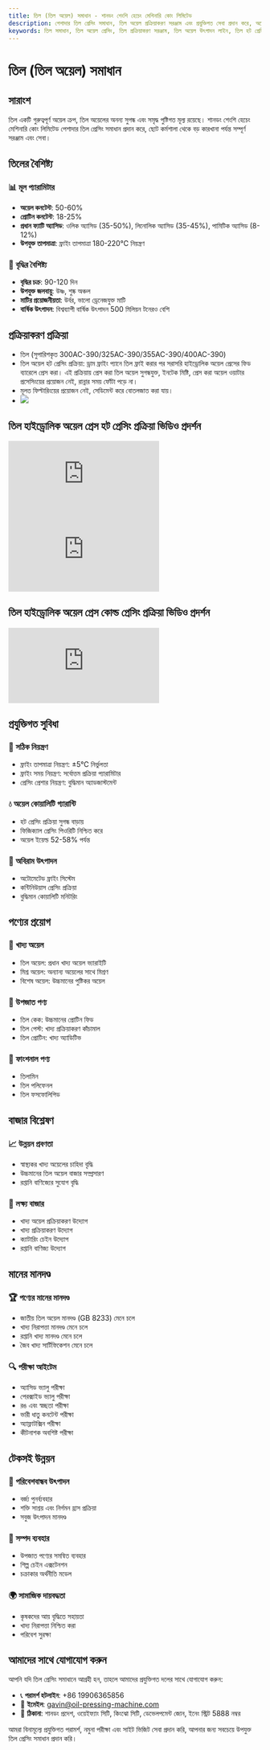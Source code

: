 ```yaml
---
title: তিল (তিল অয়েল) সমাধান - শানডং শেংশি হেচেং মেশিনারি কোং লিমিটেড
description: পেশাদার তিল প্রেসিং সমাধান, তিল অয়েল প্রক্রিয়াকরণ সরঞ্জাম এবং প্রযুক্তিগত সেবা প্রদান করে, অয়েল কনটেন্ট 50-60%, হট প্রেসিং প্রক্রিয়া ব্যবহার করে সুগন্ধ বাড়ায়, ছোট কর্মশালা থেকে বড় কারখানা পর্যন্ত সম্পূর্ণ সরঞ্জাম এবং সেবা।
keywords: তিল সমাধান, তিল অয়েল প্রেসিং, তিল প্রক্রিয়াকরণ সরঞ্জাম, তিল অয়েল উৎপাদন লাইন, তিল হট প্রেসিং প্রক্রিয়া, তিল প্রেসিং মেশিন, তিল অয়েল নিষ্কাশন, তিল অয়েল প্রক্রিয়াকরণ, তিল প্রেসিং সরঞ্জাম, তিল অয়েল উৎপাদন সরঞ্জাম, তিল অয়েল প্রক্রিয়াকরণ কারখানা
---
```


# তিল (তিল অয়েল) সমাধান

## সারাংশ

তিল একটি গুরুত্বপূর্ণ অয়েল ক্রপ, তিল অয়েলের অনন্য সুগন্ধ এবং সমৃদ্ধ পুষ্টিগত মূল্য রয়েছে। শানডং শেংশি হেচেং মেশিনারি কোং লিমিটেড পেশাদার তিল প্রেসিং সমাধান প্রদান করে, ছোট কর্মশালা থেকে বড় কারখানা পর্যন্ত সম্পূর্ণ সরঞ্জাম এবং সেবা।

## তিলের বৈশিষ্ট্য

### 📊 মূল প্যারামিটার
- **অয়েল কনটেন্ট**: 50-60%
- **প্রোটিন কনটেন্ট**: 18-25%
- **প্রধান ফ্যাটি অ্যাসিড**: ওলিক অ্যাসিড (35-50%), লিনোলিক অ্যাসিড (35-45%), পামিটিক অ্যাসিড (8-12%)
- **উপযুক্ত তাপমাত্রা**: ফ্রাইং তাপমাত্রা 180-220℃ নিয়ন্ত্রণ

### 🌱 বৃদ্ধির বৈশিষ্ট্য
- **বৃদ্ধির চক্র**: 90-120 দিন
- **উপযুক্ত জলবায়ু**: উষ্ণ, শুষ্ক অঞ্চল
- **মাটির প্রয়োজনীয়তা**: উর্বর, ভালো ড্রেনেজযুক্ত মাটি
- **বার্ষিক উৎপাদন**: বিশ্বব্যাপী বার্ষিক উৎপাদন 500 মিলিয়ন টনেরও বেশি

## প্রক্রিয়াকরণ প্রক্রিয়া

+ তিল (সুপারিশকৃত 300AC-390/325AC-390/355AC-390/400AC-390)
 + তিল অয়েল হট প্রেসিং প্রক্রিয়া: ড্রাম ফ্রাইং প্যানে তিল ফ্রাই করার পর সরাসরি হাইড্রোলিক অয়েল প্রেসের ফিড ব্যারেলে প্রেস করা। এই প্রক্রিয়ায় প্রেস করা তিল অয়েল সুগন্ধযুক্ত, ইনটেক মিষ্টি, প্রেস করা অয়েল ওয়াটার প্রসেসিংয়ের প্রয়োজন নেই, রান্নার সময় ফোঁটা পড়ে না।
 + মূলত ফিল্টারিংয়ের প্রয়োজন নেই, সেডিমেন্ট করে বোতলজাত করা যায়।
 + ![](/images/芝麻热榨工艺.png)

## তিল হাইড্রোলিক অয়েল প্রেস হট প্রেসিং প্রক্রিয়া ভিডিও প্রদর্শন
<div class="video-container">
  <iframe src="https://www.youtube.com/embed/TeSE53ywSw4" frameborder="0" allow="accelerometer; autoplay; clipboard-write; encrypted-media; gyroscope; picture-in-picture" allowfullscreen></iframe>
</div>

<div class="video-container">
  <iframe src="https://www.youtube.com/embed/4lPfRSG2xu8" frameborder="0" allow="accelerometer; autoplay; clipboard-write; encrypted-media; gyroscope; picture-in-picture" allowfullscreen></iframe>
</div>

## তিল হাইড্রোলিক অয়েল প্রেস কোল্ড প্রেসিং প্রক্রিয়া ভিডিও প্রদর্শন
<div class="video-container">
  <iframe src="https://www.youtube.com/embed/FJJ1DKef6cE" frameborder="0" allow="accelerometer; autoplay; clipboard-write; encrypted-media; gyroscope; picture-in-picture" allowfullscreen></iframe>
</div>

## প্রযুক্তিগত সুবিধা

### 🎯 সঠিক নিয়ন্ত্রণ
- ফ্রাইং তাপমাত্রা নিয়ন্ত্রণ: ±5℃ নির্ভুলতা
- ফ্রাইং সময় নিয়ন্ত্রণ: সর্বোত্তম প্রক্রিয়া প্যারামিটার
- প্রেসিং প্রেশার নিয়ন্ত্রণ: বুদ্ধিমান অ্যাডজাস্টমেন্ট

### 💧 অয়েল কোয়ালিটি গ্যারান্টি
- হট প্রেসিং প্রক্রিয়া সুগন্ধ বাড়ায়
- ফিজিক্যাল প্রেসিং পিওরিটি নিশ্চিত করে
- অয়েল ইয়েল্ড 52-58% পর্যন্ত

### 🔄 অবিরাম উৎপাদন
- অটোমেটেড ফ্রাইং সিস্টেম
- কন্টিনিউয়াস প্রেসিং প্রক্রিয়া
- বুদ্ধিমান কোয়ালিটি মনিটরিং

## পণ্যের প্রয়োগ

### 🍳 খাদ্য অয়েল
- তিল অয়েল: প্রধান খাদ্য অয়েল ভ্যারাইটি
- মিশ্র অয়েল: অন্যান্য অয়েলের সাথে মিশ্রণ
- বিশেষ অয়েল: উচ্চমানের পুষ্টিকর অয়েল

### 🥛 উপজাত পণ্য
- তিল কেক: উচ্চমানের প্রোটিন ফিড
- তিল পেস্ট: খাদ্য প্রক্রিয়াকরণ কাঁচামাল
- তিল প্রোটিন: খাদ্য অ্যাডিটিভ

### 💊 ফাংশনাল পণ্য
- তিলামিন
- তিল পলিফেনল
- তিল ফসফোলিপিড

## বাজার বিশ্লেষণ

### 📈 উন্নয়ন প্রবণতা
- স্বাস্থ্যকর খাদ্য অয়েলের চাহিদা বৃদ্ধি
- উচ্চমানের তিল অয়েল বাজার সম্প্রসারণ
- রপ্তানি বাণিজ্যের সুযোগ বৃদ্ধি

### 🎯 লক্ষ্য বাজার
- খাদ্য অয়েল প্রক্রিয়াকরণ উদ্যোগ
- খাদ্য প্রক্রিয়াকরণ উদ্যোগ
- ক্যাটারিং চেইন উদ্যোগ
- রপ্তানি বাণিজ্য উদ্যোগ

## মানের মানদণ্ড

### 🏆 পণ্যের মানের মানদণ্ড
- জাতীয় তিল অয়েল মানদণ্ড (GB 8233) মেনে চলে
- খাদ্য নিরাপত্তা মানদণ্ড মেনে চলে
- রপ্তানি খাদ্য মানদণ্ড মেনে চলে
- জৈব খাদ্য সার্টিফিকেশন মেনে চলে

### 🔍 পরীক্ষা আইটেম
- অ্যাসিড ভ্যালু পরীক্ষা
- পেরক্সাইড ভ্যালু পরীক্ষা
- রঙ এবং স্বচ্ছতা পরীক্ষা
- ভারী ধাতু কনটেন্ট পরীক্ষা
- অ্যাফ্লাটক্সিন পরীক্ষা
- কীটনাশক অবশিষ্ট পরীক্ষা

## টেকসই উন্নয়ন

### 🌱 পরিবেশবান্ধব উৎপাদন
- বর্জ্য পুনর্ব্যবহার
- শক্তি সাশ্রয় এবং নির্গমন হ্রাস প্রক্রিয়া
- সবুজ উৎপাদন মানদণ্ড

### 🔄 সম্পদ ব্যবহার
- উপজাত পণ্যের সমন্বিত ব্যবহার
- শিল্প চেইন এক্সটেনশন
- চক্রাকার অর্থনীতি মডেল

### 🌍 সামাজিক দায়বদ্ধতা
- কৃষকদের আয় বৃদ্ধিতে সহায়তা
- খাদ্য নিরাপত্তা নিশ্চিত করা
- পরিবেশ সুরক্ষা

## আমাদের সাথে যোগাযোগ করুন

আপনি যদি তিল প্রেসিং সমাধানে আগ্রহী হন, তাহলে আমাদের প্রযুক্তিগত দলের সাথে যোগাযোগ করুন:

- 📞 **পরামর্শ হটলাইন**: +86 19906365856
- 📧 **ইমেইল**: gavin@oil-pressing-machine.com
- 📍 **ঠিকানা**: শানডং প্রদেশ, ওয়েইফ্যাং সিটি, কিংঝো সিটি, ডেভেলপমেন্ট জোন, ইনেং স্ট্রিট 5888 নম্বর

আমরা বিনামূল্যে প্রযুক্তিগত পরামর্শ, নমুনা পরীক্ষা এবং সাইট ভিজিট সেবা প্রদান করি, আপনার জন্য সবচেয়ে উপযুক্ত তিল প্রেসিং সমাধান প্রদান করি।